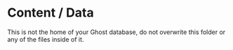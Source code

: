 # Content / Data

This is not the home of your Ghost database, do not overwrite this folder or any of the files inside of it.
